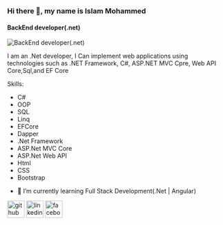### Hi there 👋, my name is Islam Mohammed
#### BackEnd developer(.net)
![BackEnd developer(.net)](https://cdn-images-1.medium.com/max/200/1*pVgiUNKfclvbTk6pTUszdA@2x.gif)

I am an .Net developer, I Can implement web applications using technologies such as .NET Framework, C#, ASP.NET MVC Cpre,
Web API Core,Sql,and EF Core

Skills: 
* C#
* OOP
* SQL
* Linq
* EFCore
* Dapper
* .Net Framework
* ASP.Net MVC Core
* ASP.Net Web API
* Html
* CSS
* Bootstrap

- 🌱 I’m currently learning Full Stack Development(.Net | Angular) 


[<img src='https://cdn.jsdelivr.net/npm/simple-icons@3.0.1/icons/github.svg' alt='github' height='40'>](https://github.com/ismlh)  [<img src='https://cdn.jsdelivr.net/npm/simple-icons@3.0.1/icons/linkedin.svg' alt='linkedin' height='40'>](https://www.linkedin.com/in/islam-mohammed-7052a0233/)  [<img src='https://cdn.jsdelivr.net/npm/simple-icons@3.0.1/icons/facebook.svg' alt='facebook' height='40'>](https://www.facebook.com/profile.php?id=100045784102221)  

